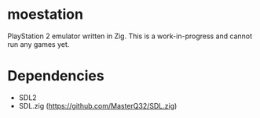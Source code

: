 # moestation
 PlayStation 2 emulator written in Zig. This is a work-in-progress and cannot run any games yet.

# Dependencies
 - SDL2
 - SDL.zig (https://github.com/MasterQ32/SDL.zig)
